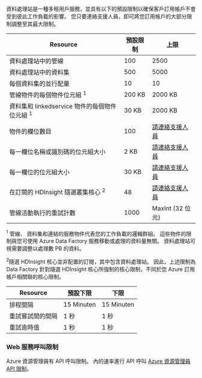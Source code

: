 資料處理站是一種多租用戶服務，並具有以下的預設限制以確保客戶訂用帳戶不會受到彼此工作負載的影響。 您只要連絡支援人員，即可將您訂用帳戶的大部分限制調整至其最大限制。

 **Resource**| **預設限制**| **上限**
-------- | ------------- | -------------
 資料處理站中的管線| 100| 2500
 資料處理站中的資料集| 500| 5000
 每個資料集的並行配量| 10| 10
 管線物件的每個物件位元組 <sup>1</sup>| 200 KB| 2000 KB
 資料集和 linkedservice 物件的每個物件位元組 <sup>1</sup>| 30 KB| 2000 KB
 物件的欄位數目| 100| [請連絡支援人員](http://azure.microsoft.com/blog/2014/06/04/azure-limits-quotas-increase-requests/)
 每一欄位名稱或識別碼的位元組大小| 2 KB| [請連絡支援人員](http://azure.microsoft.com/blog/2014/06/04/azure-limits-quotas-increase-requests/)
 每一欄位的位元組大小| 30 KB| [請連絡支援人員](http://azure.microsoft.com/blog/2014/06/04/azure-limits-quotas-increase-requests/)
 在訂閱的 HDInsight 隨選叢集核心 <sup>2</sup>| 48| [請連絡支援人員](http://azure.microsoft.com/blog/2014/06/04/azure-limits-quotas-increase-requests/)
 管線活動執行的重試計數| 1000| MaxInt (32 位元)

<sup>1</sup> 管線、 資料集和連結的服務物件代表您的工作負載的邏輯群組。 這些物件的限制與您可使用 Azure Data Factory 服務移動或處理的資料量無關。 資料處理站可視需要調整以處理數 PB 的資料。

<sup>2</sup>隨選 HDInsight 核心並非配置的訂閱，其中包含資料處理站。 因此，上述限制為 Data Factory 針對隨選 HDInsight 核心所強制的核心限制，不同於您 Azure 訂用帳戶相關聯的核心限制。


 **Resource**| **預設下限**| **下限**
-------- | ------------------- | -------------
 排程間隔| 15 Minuten| 15 Minuten
 重試嘗試間的間隔| 1 秒| 1 秒
 重試逾時值| 1 秒| 1 秒


### Web 服務呼叫限制

Azure 資源管理員有 API 呼叫限制。 內的速率進行 API 呼叫 [Azure 資源管理員 API 限制](azure-subscription-service-limits/#resource-group-limits)。







